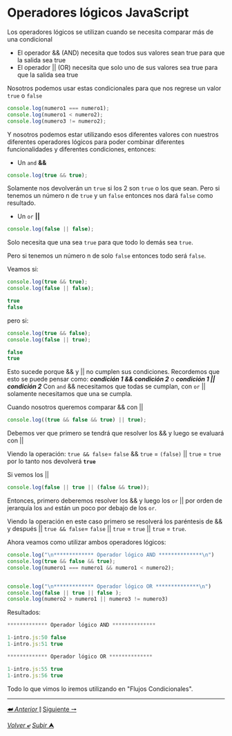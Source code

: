 # Operadores lógicos JavaScript

Los operadores lógicos  se utilizan cuando se necesita comparar más de una condicional

* El operador && (AND) necesita que todos sus valores sean true para que la salida sea true
* El operador || (OR) necesita que solo uno de sus valores sea true para que la salida sea true

Nosotros podemos usar estas condicionales para que nos regrese un valor `true` o `false`

~~~js
console.log(numero1 === numero1);
console.log(numero1 < numero2);
console.log(numero3 != numero2);
~~~

Y nosotros podemos estar utilizando esos diferentes valores con nuestros diferentes operadores lógicos para poder combinar diferentes funcionalidades y diferentes condiciones, entonces:

* Un ``and`` **&&** 
~~~js
console.log(true && true);
~~~

Solamente nos devolverán un ``true`` si los 2 son ``true`` o los que sean.
Pero si tenemos un número n de ``true`` y un ``false`` entonces nos dará ``false`` como resultado.

* Un `or` **||**
~~~js
console.log(false || false);
~~~

Solo necesita que una sea `true` para que todo lo demás sea ``true``.

Pero si tenemos un número n de solo ``false`` entonces todo será `false`.

Veamos si:

~~~js
console.log(true && true);
console.log(false || false);

true
false
~~~

pero si:

~~~js
console.log(true && false);
console.log(false || true);

false
true
~~~

Esto sucede porque && y || no cumplen sus condiciones.
Recordemos que esto se puede pensar como: ***condición 1 && condición 2*** o ***condición 1 || condición 2*** Con `and` && necesitamos que todas se cumplan, con `or` || solamente necesitamos que una se cumpla.

Cuando nosotros queremos comparar && con ||
~~~js
console.log((true && false && true) || true);
~~~

Debemos ver que primero se tendrá que resolver los && y luego se evaluará con ||

Viendo la operación: `true && false`= `false` && `true` = `(false)` || `true` = `true` por lo tanto nos devolverá **`true`**

Si vemos los ||
~~~js
console.log(false || true || (false && true));
~~~

Entonces, primero deberemos resolver los && y luego los `or` || por orden de jerarquía los `and` están un poco por debajo de los `or`.

Viendo la operación en este caso primero se resolverá los paréntesis de && y después || `true && false`= `false` || ``true`` = `true` || `true` = `true`.

Ahora veamos como utilizar ambos operadores lógicos:

~~~js
console.log("\n************* Operador lógico AND **************\n")
console.log(true && false && true);
console.log(numero1 === numero1 && numero1 < numero2);


console.log("\n************* Operador lógico OR **************\n")
console.log(false || true || false );
console.log(numero2 > numero1 || numero3 != numero3)
~~~

Resultados:

~~~js
************* Operador lógico AND **************

1-intro.js:50 false
1-intro.js:51 true

************* Operador lógico OR **************

1-intro.js:55 true
1-intro.js:56 true
~~~

Todo lo que vimos lo iremos utilizando en "Flujos Condicionales".


---

[**&#11176;** *Anterior* &#11007;](/JavaScript/TeoriaJS/004_operadores.md "Operadores JavaScript")
[Siguiente **&#129042;**](/JavaScript/TeoriaJS/006_arreglos.md "Arreglos")

[*Volver* **&ldca;**](/JavaScript/TeoriaJS/README.md "Regresar a página Principal") 
[*Subir* **&#11165;**](# "Ir al título")